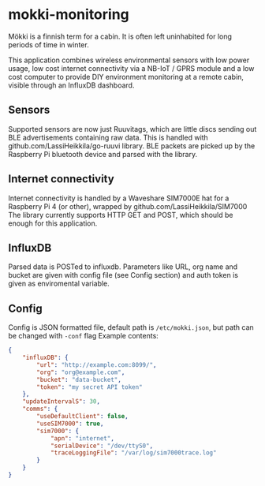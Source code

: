 # mokki-monitoring
Mökki is a finnish term for a cabin. It is often left uninhabited for long periods of time in winter.

This application combines wireless environmental sensors with low power usage,
low cost internet connectivity via a NB-IoT / GPRS module and a low cost computer to provide DIY
environment monitoring at a remote cabin, visible through an InfluxDB dashboard.

## Sensors
Supported sensors are now just Ruuvitags, which are little discs sending out BLE advertisements containing raw data.
This is handled with github.com/LassiHeikkila/go-ruuvi library.
BLE packets are picked up by the Raspberry Pi bluetooth device and parsed with the library.

## Internet connectivity
Internet connectivity is handled by a Waveshare SIM7000E hat for a Raspberry Pi 4 (or other),
wrapped by github.com/LassiHeikkila/SIM7000
The library currently supports HTTP GET and POST, which should be enough for this application.

## InfluxDB
Parsed data is POSTed to influxdb. Parameters like URL, org name and bucket are given with config file (see Config section)
and auth token is given as enviromental variable.

## Config
Config is JSON formatted file, default path is `/etc/mokki.json`, but path can be changed with `-conf` flag
Example contents:
```JSON
{
	"influxDB": {
		"url": "http://example.com:8099/",
		"org": "org@example.com",
		"bucket": "data-bucket",
		"token": "my secret API token"
	},
	"updateIntervalS": 30,
	"comms": {
		"useDefaultClient": false,
		"useSIM7000": true,
		"sim7000": {
			"apn": "internet",
			"serialDevice": "/dev/ttyS0",
			"traceLoggingFile": "/var/log/sim7000trace.log"
		}
	}
}
```
